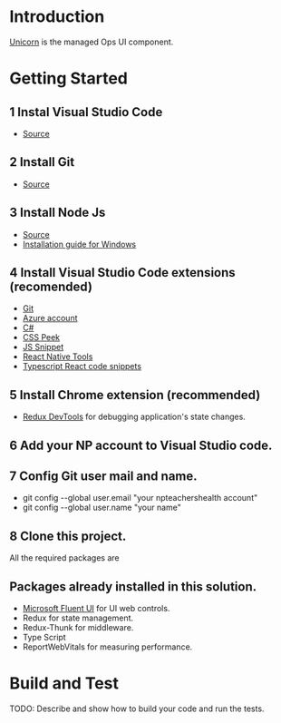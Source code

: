 # Introduction 
[Unicorn](https://wiki.teachershealth.com.au/display/IS/Unicorn) is the managed Ops UI component.

# Getting Started

## 1 Instal Visual Studio Code
* [Source](https://visualstudio.microsoft.com/downloads/)
## 2 Install Git
* [Source](https://git-scm.com/download/win)
## 3 Install Node Js
* [Source](https://nodejs.org/en/download/)
* [Installation guide for Windows](https://www.fosstechnix.com/how-to-install-node-js-on-windows/)
##  4 Install Visual Studio Code extensions (recomended)
* [Git](https://marketplace.visualstudio.com/items?itemName=donjayamanne.git-extension-pack)
* [Azure account](https://marketplace.visualstudio.com/items?itemName=ms-vscode.azure-account)
* [C#](https://marketplace.visualstudio.com/items?itemName=ms-dotnettools.csharp)
* [CSS Peek](https://marketplace.visualstudio.com/items?itemName=pranaygp.vscode-css-peek) 
* [JS Snippet](https://marketplace.visualstudio.com/items?itemName=Gajesh1.React-JS-Snippet)
* [React Native Tools](https://marketplace.visualstudio.com/items?itemName=msjsdiag.vscode-react-native)
* [Typescript React code snippets](https://marketplace.visualstudio.com/items?itemName=infeng.vscode-react-typescript)

## 5 Install Chrome extension (recommended)
* [Redux DevTools](https://chrome.google.com/webstore/detail/redux-devtools/lmhkpmbekcpmknklioeibfkpmmfibljd) for debugging application's state changes.

## 6 Add your NP account to Visual Studio code.
## 7 Config Git user mail and name.
* git config --global user.email "your npteachershealth account"
* git config --global user.name "your name"

## 8 Clone this project.
All the required packages are 

## Packages already installed in this solution.
* [Microsoft Fluent UI](https://developer.microsoft.com/en-us/fluentui#/controls/web) for UI  web controls.
* Redux for state management.
* Redux-Thunk for middleware.
* Type Script
* ReportWebVitals for measuring performance.

# Build and Test
TODO: Describe and show how to build your code and run the tests. 

